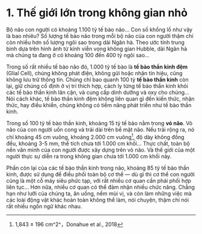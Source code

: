 # 1. Thế giới lớn trong không gian nhỏ

Bộ não con người có khoảng 1.100 tỷ tế bào não... Con số khổng lồ như vậy là bao nhiêu? Số lượng tế bào não trong mỗi bộ não của con người thậm chí còn nhiều hơn số lượng ngôi sao trong dải Ngân hà. Theo ước tính trung bình dựa trên hình ảnh từ kính viễn vọng không gian Hubble, dải Ngân hà mà chúng ta đang ở có khoảng 100 đến 400 tỷ ngôi sao...

Trong số rất nhiều tế bào não đó, 1.000 tỷ tế bào là **tế bào thần kinh đệm** (Glial Cell), chúng không phát điện, không gửi hoặc nhận tín hiệu, cũng không lưu trữ thông tin. Chúng chỉ bao quanh 100 tỷ **tế bào thần kinh** còn lại, giữ chúng cố định ở vị trí thích hợp, cách ly từng tế bào thần kinh khỏi các tế bào thần kinh lân cận, và cung cấp dinh dưỡng và oxy cho chúng... Nói cách khác, tế bào thần kinh đệm không liên quan gì đến kiến thức, nhận thức, hay điều khiển, chúng không có tiềm năng phát triển như tế bào thần kinh.

Trong số 100 tỷ tế bào thần kinh, khoảng 15 tỷ tế bào nằm trong **vỏ não**. Vỏ não của con người uốn cong và trải dài trên bề mặt não. Nếu trải rộng ra, nó chỉ khoảng 45 cm vuông, khoảng 2.000 cm vuông[^1], độ dày không đồng đều, khoảng 3-5 mm, thể tích chưa tới 1.000 cm khối... Thực chất, toàn bộ nền văn minh của con người được xây dựng trên vỏ não. Và thế giới của một người thực sự diễn ra trong không gian chưa tới 1.000 cm khối này.

Phần còn lại của các tế bào thần kinh trong não, khoảng 85 tỷ tế bào thần kinh, được sử dụng để điều phối toàn bộ cơ thể — dù gì thì cơ thể con người cũng là một cỗ máy siêu phức tạp, với rất nhiều cơ quan cần phải phối hợp liên tục... Hơn nữa, nhiều cơ quan có thể đảm nhận nhiều chức năng. Chẳng hạn như lưỡi của chúng ta, ăn uống, nếm mùi vị, và còn làm những việc mà các loài động vật khác hoàn toàn không thể làm, nói chuyện, thậm chí nói rất nhiều ngôn ngữ khác nhau.

[^1]: 1,843 ± 196 cm^2^，Donahue et al., 2018
